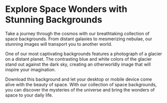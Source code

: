 <!--font:Montserrat-->

# Explore Space Wonders with Stunning Backgrounds

Take a journey through the cosmos with our breathtaking collection of space backgrounds. From distant galaxies to mesmerizing nebulae, our stunning images will transport you to another world.

One of our most captivating backgrounds features a photograph of a glacier on a distant planet. The contrasting blue and white colors of the glacier stand out against the dark sky, creating an otherworldly image that will inspire your imagination.

Download this background and let your desktop or mobile device come alive with the beauty of space. With our collection of space backgrounds, you can discover the mysteries of the universe and bring the wonders of space to your daily life.

<!--

Write me markdown content of website with wallpaper:

"A photograph of a glacier on a distant planet, with the blue and white colors contrasting against the dark sky."

The header of the page should not be copy of the text but rather a real content of the website which is using this wallpaper.


---


# Welcome to our Space Adventure!

Experience the beauty of the universe with our stunning collection of space wallpapers. 

## Glacier on a Distant Planet

Behold the breathtaking sight of a glacier on a distant planet, captured in this mesmerizing wallpaper. The contrasting blue and white colors of the glacier stand out against the dark sky, creating a truly captivating image that will transport you to another world.

Download this wallpaper and let your imagination soar as you explore the mysteries of the cosmos.


---


Heading is too long, rewrite whole content.


---


# Explore the Wonders of the Universe with Our Space Wallpapers

Immerse yourself in the beauty of space with our stunning collection of wallpapers. From distant galaxies to mesmerizing nebulae, our wallpapers will take you on a journey through the cosmos.

One of our most captivating wallpapers features a photograph of a glacier on a distant planet. The blue and white colors of the glacier contrast beautifully against the dark sky, creating an otherworldly image that will transport you to another world.

Download this wallpaper and let your imagination soar as you explore the mysteries of the universe. With our collection of space wallpapers, you can bring the wonders of space right to your desktop or mobile device.


---


Heading should not include word "wallpaper". The website should not be about the wallpaper itself, wallpaper is just a related background, rewrite whole content.


---


# Discover the Mysteries of Space with Our Stunning Collection

Embark on a journey through the cosmos with our breathtaking collection of space backgrounds. From distant galaxies to mesmerizing nebulae, our stunning images will transport you to another world.

One of our most captivating backgrounds features a photograph of a glacier on a distant planet. The contrasting blue and white colors of the glacier stand out against the dark sky, creating an otherworldly image that will inspire your imagination.

Download this background and let your desktop or mobile device come alive with the beauty of space. With our collection of space backgrounds, you can discover the mysteries of the universe and bring the wonders of space to your daily life.


---


Heading is too long, rewrite whole content.


---


# Explore the Wonders of Space with Our Stunning Backgrounds

Take a journey through the cosmos with our breathtaking collection of space backgrounds. From distant galaxies to mesmerizing nebulae, our stunning images will transport you to another world.

One of our most captivating backgrounds features a photograph of a glacier on a distant planet. The contrasting blue and white colors of the glacier stand out against the dark sky, creating an otherworldly image that will inspire your imagination.

Download this background and let your desktop or mobile device come alive with the beauty of space. With our collection of space backgrounds, you can discover the mysteries of the universe and bring the wonders of space to your daily life.


---


Write me a Google font which is best fitting for the website.

Pick from the list:
- Raleway
- Great Vibes
- Futura
- Barlow Condensed
- Playfair Display
- Orbitron
- Roboto
- Lobster
- Exo 2
- Inter
- Lato
- Open Sans
- Poppins
- IBM Plex Sans
- Montserrat
- Alegreya
- Dancing Script


Write just the font name nothing else.


---


I recommend using the "Montserrat" font for your website.

-->

